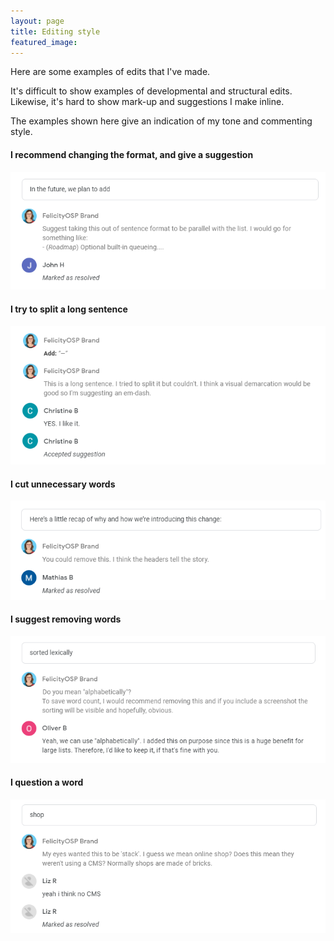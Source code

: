```yaml
---
layout: page
title: Editing style
featured_image: 
---
```


Here are some examples of edits that I've made. 

It's difficult to show examples of developmental and structural edits. Likewise, it's hard to show mark-up and suggestions I make inline. 

The examples shown here give an indication of my tone and commenting style.

#### I recommend changing the format, and give a suggestion

<img src="/assets/images/JH.png"/>

#### I try to split a long sentence

<img src="/assets/images/CB.png"/>

#### I cut unnecessary words

<img src="/assets/images/MB.png"/>

#### I suggest removing words

<img src="/assets/images/OB.png"/>

#### I question a word

<img src="/assets/images/LZ.png"/>
